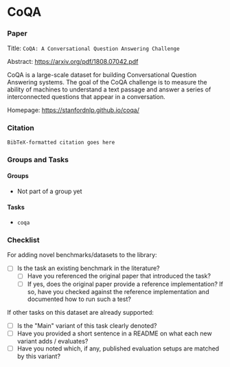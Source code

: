 # CoQA

### Paper

Title: `CoQA: A Conversational Question Answering Challenge`

Abstract: https://arxiv.org/pdf/1808.07042.pdf

CoQA is a large-scale dataset for building Conversational Question Answering
systems. The goal of the CoQA challenge is to measure the ability of machines to
understand a text passage and answer a series of interconnected questions that
appear in a conversation.

Homepage: https://stanfordnlp.github.io/coqa/

### Citation

```
BibTeX-formatted citation goes here
```

### Groups and Tasks

#### Groups

* Not part of a group yet

#### Tasks

* `coqa`

### Checklist

For adding novel benchmarks/datasets to the library:

* [ ] Is the task an existing benchmark in the literature?
    * [ ] Have you referenced the original paper that introduced the task?
    * [ ] If yes, does the original paper provide a reference implementation? If so, have you checked against the reference implementation and documented how to run such a test?

If other tasks on this dataset are already supported:

* [ ] Is the "Main" variant of this task clearly denoted?
* [ ] Have you provided a short sentence in a README on what each new variant adds / evaluates?
* [ ] Have you noted which, if any, published evaluation setups are matched by this variant?
